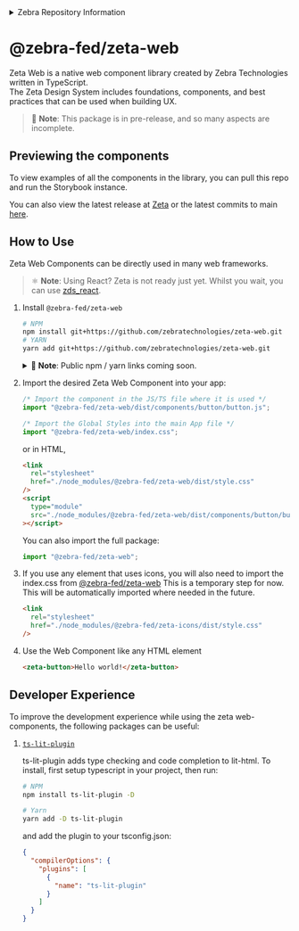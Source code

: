 <details class="repo-header">
    <summary>Zebra Repository Information</summary>
    <ul>
        <li> Zebra Business Unit : DMO - Innovation & Design</li> 
        <li> Zebra Manager : ncvt73 </li>
        <li> Zebra Repo Admin: ncvt73 </li>
        <li> Zebra Jira Project ID: UX </li>
        <li> Product: Zebra Design System (Zeta) - Web Components Library </li>
        <li> Topics: none </li>
    </ul>
</details>

<h1 class='sbdocs-title'>@zebra-fed/zeta-web</h1>

Zeta Web is a native web component library created by Zebra Technologies written in TypeScript.  
The Zeta Design System includes foundations, components, and best practices that can be used when building UX.

> 🚧 **Note**: This package is in pre-release, and so many aspects are incomplete.

## Previewing the components

To view examples of all the components in the library, you can pull this repo and run the Storybook instance.

You can also view the latest release at [Zeta](https://zeta-ds.web.app/) or the latest commits to main [here](https://zeta-web-main.web.app/).

## How to Use

Zeta Web Components can be directly used in many web frameworks.

> ⚛️ **Note**: Using React? Zeta is not ready just yet. Whilst you wait, you can use [zds_react](https://www.npmjs.com/package/@zebra-fed/zds-react).

1. Install `@zebra-fed/zeta-web`

   ```sh
   # NPM
   npm install git+https://github.com/zebratechnologies/zeta-web.git
   # YARN
   yarn add git+https://github.com/zebratechnologies/zeta-web.git
   ```

   <details>
   <summary>🚧 <b>Note</b>: Public npm / yarn links coming soon.</summary>

   ```sh
   # Future install instructions
   # NPM
   npm install @zebra-fed/zeta-web
   # YARN
   yarn add @zebra-fed/zeta-web
   ```

   </details>

2. Import the desired Zeta Web Component into your app:

   ```js
   /* Import the component in the JS/TS file where it is used */
   import "@zebra-fed/zeta-web/dist/components/button/button.js";

   /* Import the Global Styles into the main App file */
   import "@zebra-fed/zeta-web/index.css";
   ```

   or in HTML,

   ```html
   <link
     rel="stylesheet"
     href="./node_modules/@zebra-fed/zeta-web/dist/style.css"
   />
   <script
     type="module"
     src="./node_modules/@zebra-fed/zeta-web/dist/components/button/button.js"
   ></script>
   ```

   You can also import the full package:

   ```js
   import "@zebra-fed/zeta-web";
   ```

3. If you use any element that uses icons, you will also need to import the index.css from [@zebra-fed/zeta-web](https://www.npmjs.com/package/@zebra-fed/zeta-icons)
   This is a temporary step for now. This will be automatically imported where needed in the future.

   ```html
   <link
     rel="stylesheet"
     href="./node_modules/@zebra-fed/zeta-icons/dist/style.css"
   />
   ```

4. Use the Web Component like any HTML element

   ```html
   <zeta-button>Hello world!</zeta-button>
   ```

## Developer Experience

To improve the development experience while using the zeta web-components, the following packages can be useful:

1. [`ts-lit-plugin`](https://www.npmjs.com/package/ts-lit-plugin)

   ts-lit-plugin adds type checking and code completion to lit-html. To install, first setup typescript in your project, then run:

   ```bash
   # NPM
   npm install ts-lit-plugin -D

   # Yarn
   yarn add -D ts-lit-plugin
   ```

   and add the plugin to your tsconfig.json:

   ```json
   {
     "compilerOptions": {
       "plugins": [
         {
           "name": "ts-lit-plugin"
         }
       ]
     }
   }
   ```
